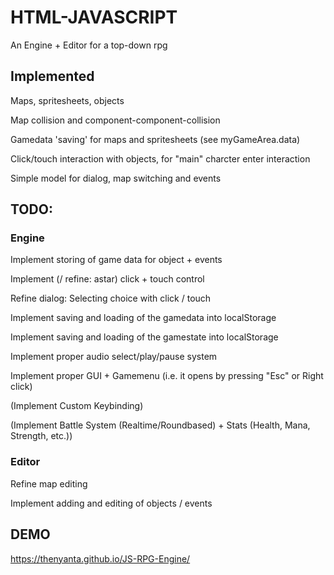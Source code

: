 # HTML-JAVASCRIPT

An Engine + Editor for a top-down rpg

## Implemented

Maps, spritesheets, objects

Map collision and component-component-collision

Gamedata 'saving' for maps and spritesheets (see myGameArea.data)

Click/touch interaction with objects, for "main" charcter enter interaction

Simple model for dialog, map switching and events 

## TODO:

### Engine

Implement storing of game data for object + events

Implement (/ refine: astar) click + touch control

Refine dialog: Selecting choice with click / touch

Implement saving and loading of the gamedata into localStorage

Implement saving and loading of the gamestate into localStorage

Implement proper audio select/play/pause system

Implement proper GUI + Gamemenu (i.e. it opens by pressing "Esc" or Right click)

(Implement Custom Keybinding)

(Implement Battle System (Realtime/Roundbased) + Stats (Health, Mana, Strength, etc.))

### Editor

Refine map editing

Implement adding and editing of objects / events

## DEMO

https://thenyanta.github.io/JS-RPG-Engine/
